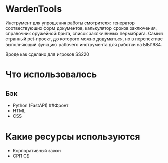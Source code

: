 # WardenTools

Инструмент для упрощения работы смотрителя: генератор соотвествующих форм документов, калькулятор сроков заключения, справочник оружейной брига, список заключённых пермабрига.
Самый странный pet-проект, до которого можно додуматься, но в перспективе выполняющий функцию рабочего инструмента для работки на ЫЫ1984.

Вроде как сделано для игроков SS220

# Что использовалось
## Бэк
- Python (FastAPI)
##Фронт
- HTML
- CSS

# Какие ресурсы используются
- Корпоративный закон
- СРП СБ
